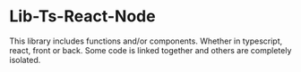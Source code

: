 # Lib-Ts-React-Node
This library includes functions and/or components. Whether in typescript, react, front or back. Some code is linked together and others are completely isolated.
